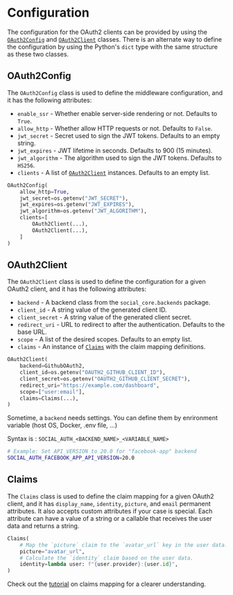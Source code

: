 # Configuration

The configuration for the OAuth2 clients can be provided by using the [`OAuth2Config`](#oauth2config)
and [`OAuth2Client`](#oauth2client) classes. There is an alternate way to define the configuration by using the
Python's `dict` type with the same structure as these two classes.

## OAuth2Config

The `OAuth2Config` class is used to define the middleware configuration, and it has the following attributes:

- `enable_ssr` - Whether enable server-side rendering or not. Defaults to `True`.
- `allow_http` - Whether allow HTTP requests or not. Defaults to `False`.
- `jwt_secret` - Secret used to sign the JWT tokens. Defaults to an empty string.
- `jwt_expires` - JWT lifetime in seconds. Defaults to 900 (15 minutes).
- `jwt_algorithm` - The algorithm used to sign the JWT tokens. Defaults to `HS256`.
- `clients` - A list of [`OAuth2Client`](#oauth2client) instances. Defaults to an empty list.

```python
OAuth2Config(
    allow_http=True,
    jwt_secret=os.getenv("JWT_SECRET"),
    jwt_expires=os.getenv("JWT_EXPIRES"),
    jwt_algorithm=os.getenv("JWT_ALGORITHM"),
    clients=[
        OAuth2Client(...),
        OAuth2Client(...),
    ]
)
```

## OAuth2Client

The `OAuth2Client` class is used to define the configuration for a given OAuth2 client, and it has the following
attributes:

- `backend` - A backend class from the `social_core.backends` package.
- `client_id` - A string value of the generated client ID.
- `client_secret` - A string value of the generated client secret.
- `redirect_uri` - URL to redirect to after the authentication. Defaults to the base URL.
- `scope` - A list of the desired scopes. Defaults to an empty list.
- `claims` - An instance of [`Claims`](#claims) with the claim mapping definitions.

```python
OAuth2Client(
    backend=GithubOAuth2,
    client_id=os.getenv("OAUTH2_GITHUB_CLIENT_ID"),
    client_secret=os.getenv("OAUTH2_GITHUB_CLIENT_SECRET"),
    redirect_uri="https://example.com/dashboard",
    scope=["user:email"],
    claims=Claims(...),
)
```

Sometime, a `backend` needs settings. You can define them by enrironment variable (host OS, Docker, .env file, ...)

Syntax is : `SOCIAL_AUTH_<BACKEND_NAME>_<VARIABLE_NAME>`

```bash
# Example: Set API_VERSION to 20.0 for "facebook-app" backend 
SOCIAL_AUTH_FACEBOOK_APP_API_VERSION=20.0
```

## Claims

The `Claims` class is used to define the claim mapping for a given OAuth2 client, and it has `display_name`, `identity`,
`picture`, and `email` permanent attributes. It also accepts custom attributes if your case is special. Each attribute
can have a value of a string or a callable that receives the user data and returns a string.

```python
Claims(
    # Map the `picture` claim to the `avatar_url` key in the user data.
    picture="avatar_url",
    # Calculate the `identity` claim based on the user data.
    identity=lambda user: f"{user.provider}:{user.id}",
)
```

Check out the [tutorial](/references/tutorials#claims-mapping) on claims mapping for a clearer understanding.
